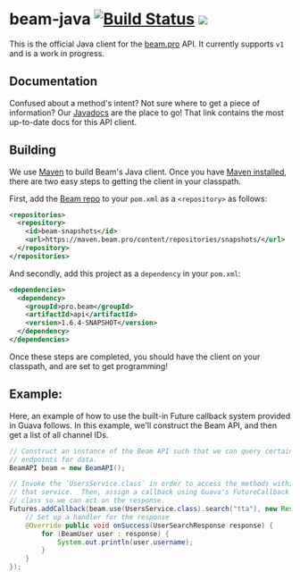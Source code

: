 # beam-java [![Build Status](https://travis-ci.org/WatchBeam/beam-client-java.svg?branch=master)](https://travis-ci.org/WatchBeam/beam-client-java) [![](https://badges.gitter.im/MCProHosting/beam.png)](https://gitter.im/MCProHosting/beam-dev)

This is the official Java client for the [beam.pro](https://beam.pro) API.  It
currently supports `v1` and is a work in progress.

## Documentation

Confused about a method's intent?  Not sure where to get a piece of information?
Our [Javadocs](https://developer.beam.pro/doc/java-client/) are the place to go!
That link contains the most up-to-date docs for this API client.

## Building

We use [Maven](http://maven.apache.org/) to build Beam's Java client.  Once you have [Maven installed](http://maven.apache.org/guides/getting-started/maven-in-five-minutes.html), there are two easy steps to getting the
client in your classpath.

First, add the [Beam repo](https://maven.beam.pro) to your `pom.xml` as a `<repository>` as follows:

```xml
<repositories>
  <repository>
    <id>beam-snapshots</id>
    <url>https://maven.beam.pro/content/repositories/snapshots/</url>
  </repository>
</repositories>
```

And secondly, add this project as a `dependency` in your `pom.xml`:

```xml
<dependencies>
  <dependency>
    <groupId>pro.beam</groupId>
    <artifactId>api</artifactId>
    <version>1.6.4-SNAPSHOT</version>
  </dependency>
</dependencies>
```

Once these steps are completed, you should have the client on your
classpath, and are set to get programming!

## Example:

Here, an example of how to use the built-in Future callback system provided in
Guava follows.  In this example, we'll construct the Beam API, and then get a
list of all channel IDs.

```java
// Construct an instance of the Beam API such that we can query certain
// endpoints for data.
BeamAPI beam = new BeamAPI();

// Invoke the `UsersService.class` in order to access the methods within
// that service.  Then, assign a callback using Guava's FutureCallback
// class so we can act on the response.
Futures.addCallback(beam.use(UsersService.class).search("tta"), new ResponseHandler<UserSearchResponse>() {
    // Set up a handler for the response
    @Override public void onSuccess(UserSearchResponse response) {
        for (BeamUser user : response) {
            System.out.println(user.username);
        }
    }
});
```
